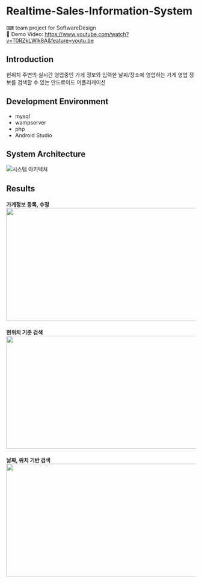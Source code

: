 # Realtime-Sales-Information-System
⌨ team project for SoftwareDesign <br>
🎥 Demo Video: https://www.youtube.com/watch?v=T0RZkLWlk8A&feature=youtu.be

## Introduction
현위치 주변의 실시간 영업중인 가게 정보와 입력한 날짜/장소에
영업하는 가게 영업 정보를 검색할 수 있는 안드로이드 어플리케이션

## Development Environment
* mysql
* wampserver
* php
* Android Studio

## System Architecture
![시스템 아키텍처](https://user-images.githubusercontent.com/42104898/103199711-bfcae300-492e-11eb-9f80-af827d383ee3.png)

## Results
<h4>가게정보 등록, 수정<br>
<img src="https://user-images.githubusercontent.com/42104898/103201502-61ecca00-4933-11eb-8a39-58a3f4802e44.PNG"  width="700" height="300">
<h4>현위치 기준 검색<br>
<img src="https://user-images.githubusercontent.com/42104898/103201506-644f2400-4933-11eb-970c-92995d7ce802.PNG"  width="700" height="300">
<h4>날짜, 위치 기반 검색<br>
<img src="https://user-images.githubusercontent.com/42104898/103201509-66b17e00-4933-11eb-9184-feb77e9ddee3.PNG"  width="700" height="300">
